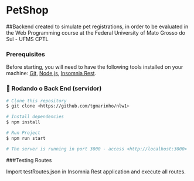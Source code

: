# PetShop

##Backend created to simulate pet registrations, in order to be evaluated in the Web Programming course at the Federal University of Mato Grosso do Sul - UFMS CPTL

### Prerequisites

Before starting, you will need to have the following tools installed on your machine:
[Git](https://git-scm.com), [Node.js](https://nodejs.org/en/), [Insomnia Rest](https://insomnia.rest/). 

### 🎲 Rodando o Back End (servidor)

```bash
# Clone this repository
$ git clone <https://github.com/tgmarinho/nlw1>

# Install dependencies
$ npm install

# Run Project
$ npm run start

# The server is running in port 3000 - access <http://localhost:3000>
```

###Testing Routes

Import testRoutes.json in Insomnia Rest application and execute all routes.
